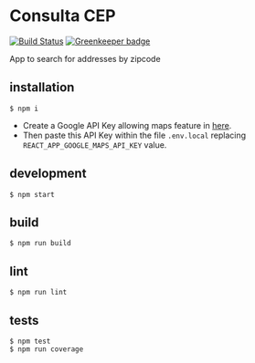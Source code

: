 # Consulta CEP

[![Build Status](https://travis-ci.org/marcelorl/consulta-cep.svg?branch=master)](https://travis-ci.org/marcelorl/consulta-cep) [![Greenkeeper badge](https://badges.greenkeeper.io/marcelorl/consulta-cep.svg)](https://greenkeeper.io/)

App to search for addresses by zipcode

## installation

```
$ npm i
```

 - Create a Google API Key allowing maps feature in [here](https://cloud.google.com/maps-platform/?__utma=102347093.1222537744.1539235609.1555578768.1555578768.1&__utmb=102347093.0.10.1555578768&__utmc=102347093&__utmx=-&__utmz=102347093.1555578768.1.1.utmcsr=google|utmccn=(organic)|utmcmd=organic|utmctr=(not%20provided)&__utmv=-&__utmk=160591421&_ga=2.60080429.1888402051.1555577720-1222537744.1539235609#get-started).
 - Then paste this API Key within the file `.env.local` replacing `REACT_APP_GOOGLE_MAPS_API_KEY` value.

## development

```
$ npm start
```

## build

```
$ npm run build
```

## lint

```
$ npm run lint
```

## tests

```
$ npm test
$ npm run coverage
```
